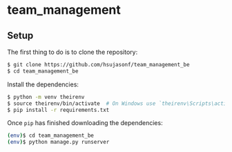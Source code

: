 # team_management

## Setup

The first thing to do is to clone the repository:

```sh
$ git clone https://github.com/hsujasonf/team_management_be
$ cd team_management_be
```


Install the dependencies:

```sh
$ python -m venv theirenv
$ source theirenv/bin/activate  # On Windows use `theirenv\Scripts\activate`
$ pip install -r requirements.txt
```

Once `pip` has finished downloading the dependencies:
```sh
(env)$ cd team_management_be
(env)$ python manage.py runserver
```
